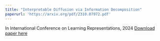 ```yaml
---
title: "Interpretable Diffusion via Information Decomposition"
paperurl: 'https://arxiv.org/pdf/2310.07972.pdf'
---
```

In International Conference on Learning Representations,
2024
[Download paper here](https://arxiv.org/pdf/2310.07972.pdf)


